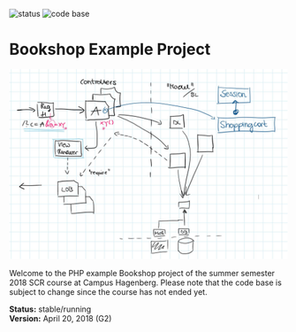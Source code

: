 <p>
    <img src="https://img.shields.io/badge/status-stable-brightgreen.svg" alt="status">
    <img src="https://img.shields.io/badge/code_base-changing-orange.svg" alt="code base">
</p>

# Bookshop Example Project

![Architecture](architecture.jpg)

Welcome to the PHP example Bookshop project of the summer semester 2018 SCR 
course at Campus Hagenberg. Please note that the code base is subject to change 
since the course has not ended yet.

**Status:** stable/running<br>
**Version:** April 20, 2018 (G2)
